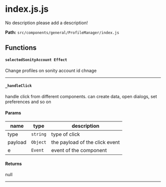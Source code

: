# index.js.js
No description please add a description!

**Path:** `src/components/general/ProfileManager/index.js` 

## Functions
#### `selectedSonityAccount Effect`
Change profiles on sonity account id chnage


------ 

#### `_handleClick`
handle click from different components. can create data, open dialogs, set preferences and so on


#### Params
|name|type  | description |
|--|--|--|
| type | `string`  | type of click 
| payload | `Object`  | the payload of the click event 
| e | `Event`  | event of the component 

#### Returns
null

------ 
